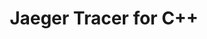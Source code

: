 ---
title: Jaeger Tracer for C++
registryType: tracer
tags:
  - c++
  - jaeger
  - tracer
repo: https://github.com/jaegertracing/jaeger-client-cpp
license: "Apache License 2.0"
description: "Jaeger client/tracer library for C++"
authors: The Jaeger Authors
---